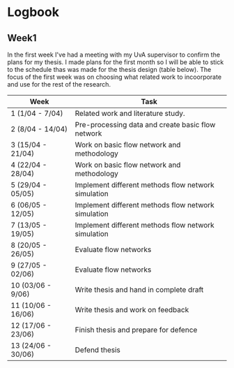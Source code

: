 # Logbook

## Week1
In the first week I've had a meeting with my UvA supervisor to confirm the plans for my thesis. I made plans for the first month so I will be able to stick to the schedule thas was made for the thesis design (table below). The focus of the first week was on choosing what related work to incoorporate and use for the rest of the research.

| **Week**           | **Task**                                             |
|--------------------|------------------------------------------------------|
| 1 (1/04 - 7/04)    | Related work and literature study.                   |
| 2 (8/04 - 14/04)   | Pre-processing data and create basic flow network    |
| 3 (15/04 - 21/04)  | Work on basic flow network and methodology           |
| 4 (22/04 - 28/04)  | Work on basic flow network and methodology           |
| 5 (29/04 - 05/05)  | Implement different methods flow network simulation  |
| 6 (06/05 - 12/05)  | Implement different methods flow network simulation  |
| 7 (13/05 - 19/05)  | Implement different methods flow network simulation  |
| 8 (20/05 - 26/05)  | Evaluate flow networks                               |
| 9 (27/05 - 02/06)  | Evaluate flow networks                               |
| 10 (03/06 - 9/06)  | Write thesis and hand in complete draft              |
| 11 (10/06 - 16/06) | Write thesis and work on feedback                    |
| 12 (17/06 - 23/06) | Finish thesis and prepare for defence                |
| 13 (24/06 - 30/06) | Defend thesis                                        |
